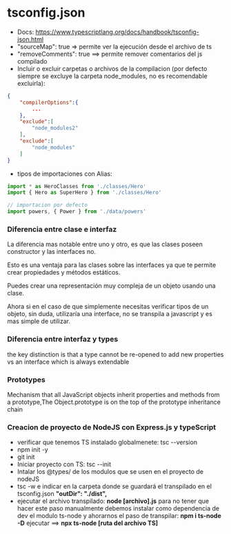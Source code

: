 
# tsconfig.json

* Docs: <https://www.typescriptlang.org/docs/handbook/tsconfig-json.html>
* "sourceMap": true => permite ver la ejecución desde el archivo de ts
*  "removeComments": true ==> permite remover comentarios del js compilado
* Incluir o excluir carpetas o archivos de la compilacion (por defecto siempre se excluye la carpeta node_modules, no es recomendable excluirla):

```json
{
    "compilerOptions":{
        ...
    },
    "exclude":[
        "node_modules2"
    ],
    "exclude":[
        "node_modules"
    ]
}
```
* tipos de importaciones con Alias: 

```js
import * as HeroClasses from './classes/Hero'
import { Hero as SuperHero } from './classes/Hero'

// importacion por defecto 
import powers, { Power } from './data/powers'
```


### Diferencia entre clase e interfaz

La diferencia mas notable entre uno y otro, es que las clases poseen constructor y las interfaces no.

Esto es una ventaja para las clases sobre las interfaces ya que te permite crear propiedades y métodos estáticos.

Puedes crear una representación muy compleja de un objeto usando una clase.

Ahora si en el caso de que simplemente necesitas verificar tipos de un objeto, sin duda, utilizaría una interface, no se transpila a javascript y es mas simple de utilizar.

### Diferencia entre interfaz y types

the key distinction is that a type cannot be re-opened to add new properties vs an interface which is always extendable


### Prototypes

Mechanism that all JavaScript objects inherit properties and methods from a prototype,The Object.prototype is on the top of the prototype inheritance chain

### Creacion de proyecto de NodeJS con Express.js y typeScript

* verificar que tenemos TS instalado globalmenete: tsc --version
* npm init -y
* git init
* Iniciar proyecto con TS: tsc --init
* Intalar los @types/ de los modulos que se usen en el proyecto de nodeJS
* tsc -w e indicar en la carpeta donde se guardará el transpilado en el tsconfig.json **"outDir": "./dist",**
* ejecutar el archivo transpilado: **node [archivo].js**
para no tener que hacer este paso manualmente debemos instalar como dependencia de dev el modulo ts-node y ahorarnos el paso de transpilar: **npm i ts-node -D**
ejecutar ==> **npx ts-node [ruta del archivo TS]**